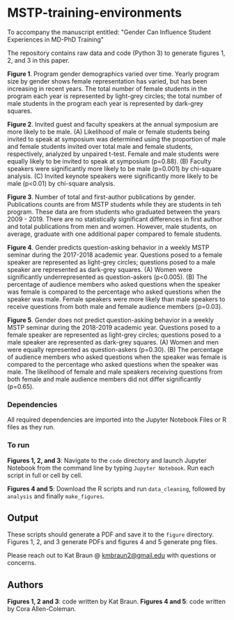 # MSTP-training-environments
To accompany the manuscript entitled: "Gender Can Influence Student Experiences in MD-PhD Training"

The repository contains raw data and code (Python 3) to generate figures 1, 2, and 3 in this paper. 

**Figure 1**. Program gender demographics varied over time. Yearly program size by gender shows female representation has varied, but has been increasing in recent years. The total number of female students in the program each year is represented by light-grey circles; the total number of male students in the program each year is represented by dark-grey squares. 

**Figure 2**. Invited guest and faculty speakers at the annual symposium are more likely to be male. (A) Likelihood of male or female students being invited to speak at symposium was determined using the proportion of male and female students invited over total male and female students, respectively, analyzed by unpaired t-test. Female and male students were equally likely to be invited to speak at symposium (p=0.88). (B) Faculty speakers were significantly more likely to be male (p=0.001) by chi-square analysis. (C) Invited keynote speakers were significantly more likely to be male (p<0.01) by chi-square analysis. 

**Figure 3**. Number of total and first-author publications by gender. Publications counts are from MSTP students while they are students in teh program. These data are from students who graduated between the years 2009 - 2019. There are no statistically significant differences in first author and total publications from men and women. However, male students, on average, graduate with one additional paper compared to female students. 

**Figure 4**. Gender predicts question-asking behavior in a weekly MSTP seminar during the 2017-2018 academic year. Questions posed to a female speaker are represented as light-grey circles; questions posed to a male speaker are represented as dark-grey squares. (A) Women were significantly underrepresented as question-askers (p<0.005). (B) The percentage of audience members who asked questions when the speaker was female is compared to the percentage who asked questions when the speaker was male. Female speakers were more likely than male speakers to receive questions from both male and female audience members (p=0.03).

**Figure 5**. Gender does not predict question-asking behavior in a weekly MSTP seminar during the 2018-2019 academic year. Questions posed to a female speaker are represented as light-grey circles; questions posed to a male speaker are represented as dark-grey squares. (A) Women and men were equally represented as question-askers (p=0.30). (B) The percentage of audience members who asked questions when the speaker was female is compared to the percentage who asked questions when the speaker was male. The likelihood of female and male speakers receiving questions from both female and male audience members did not differ significantly (p=0.65).

### Dependencies
All required dependencies are imported into the Jupyter Notebook Files or R files as they run. 

### To run 
**Figures 1, 2, and 3**: Navigate to the `code` directory and launch Jupyter Notebook from the command line by typing `Jupyter Notebook`. Run each script in full or cell by cell. 

**Figures 4 and 5**: Download the R scripts and run `data_cleaning`, followed by `analysis` and finally `make_figures`. 

## Output
These scripts should generate a PDF and save it to the `figure` directory. Figures 1, 2, and 3 generate PDFs and figures 4 and 5 generate png files. 

Please reach out to Kat Braun @ kmbraun2@gmail.edu with questions or concerns. 

## Authors
**Figures 1, 2 and 3**: code written by Kat Braun. 
**Figures 4 and 5**: code written by Cora Allen-Coleman. 

